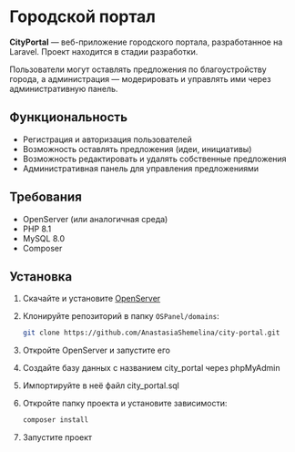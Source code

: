 # Городской портал

**CityPortal** — веб-приложение городского портала, разработанное на Laravel. Проект находится в стадии разработки.

Пользователи могут оставлять предложения по благоустройству города, а администрация — модерировать и управлять ими через административную панель.

## Функциональность

- Регистрация и авторизация пользователей
- Возможность оставлять предложения (идеи, инициативы)
- Возможность редактировать и удалять собственные предложения
- Административная панель для управления предложениями

## Требования

- OpenServer (или аналогичная среда)
- PHP 8.1
- MySQL 8.0
- Composer

## Установка

1. Скачайте и установите [OpenServer](https://ospanel.io)

2. Клонируйте репозиторий в папку `OSPanel/domains`:
   ```bash
   git clone https://github.com/AnastasiaShemelina/city-portal.git

3. Откройте OpenServer и запустите его

4. Создайте базу данных с названием city_portal через phpMyAdmin

5. Импортируйте в неё файл city_portal.sql

6. Откройте папку проекта и установите зависимости:
   ```bash
   composer install

7. Запустите проект

